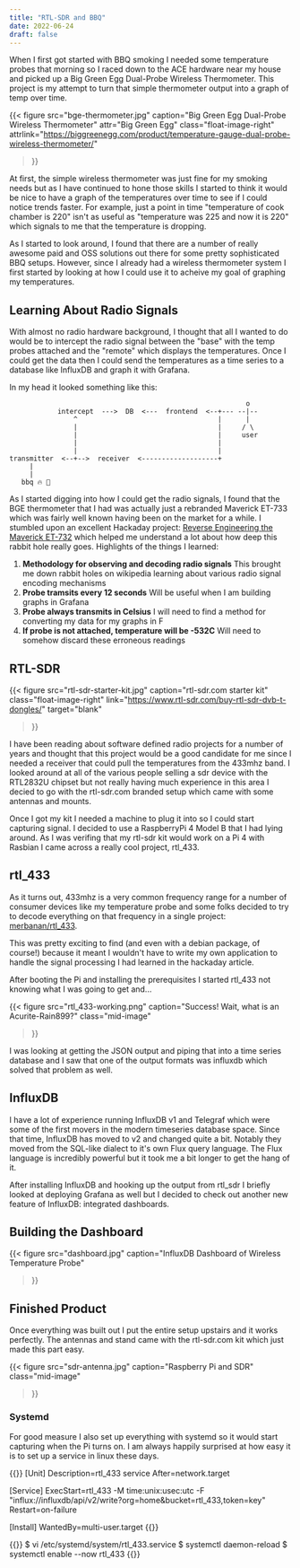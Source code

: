 ```yaml
---
title: "RTL-SDR and BBQ"
date: 2022-06-24
draft: false
---
```


When I first got started with BBQ smoking I needed some temperature probes that morning so I raced down to the ACE hardware near my house and picked up a Big Green Egg Dual-Probe Wireless Thermometer. This project is my attempt to turn that simple thermometer output into a graph of temp over time.

<!--more-->

{{< figure 
src="bge-thermometer.jpg" 
caption="Big Green Egg Dual-Probe Wireless Thermometer" 
attr="Big Green Egg"
class="float-image-right"
attrlink="https://biggreenegg.com/product/temperature-gauge-dual-probe-wireless-thermometer/" 
>}}

At first, the simple wireless thermometer was just fine for my smoking needs but as I have continued to hone those skills I started to think it would be nice to have a graph of the temperatures over time to see if I could notice trends faster. For example, just a point in time "temperature of cook chamber is 220" isn't as useful as "temperature was 225 and now it is 220" which signals to me that the temperature is dropping.

As I started to look around, I found that there are a number of really awesome paid and OSS solutions out there for some pretty sophisticated BBQ setups. However, since I already had a wireless thermometer system I first started by looking at how I could use it to acheive my goal of graphing my temperatures.

## Learning About Radio Signals

With almost no radio hardware background, I thought that all I wanted to do would be to intercept the radio signal between the "base" with the temp probes attached and the "remote" which displays the temperatures. Once I could get the data then I could send the temperatures as a time series to a database like InfluxDB and graph it with Grafana.

In my head it looked something like this:
```goat
                                                           o
            intercept  --->  DB  <---  frontend  <--+--- --|--
                ^                                   |      |
                |                                   |     / \
                |                                   |     user
                |                                   |
                |                                   |
transmitter  <--+-->  receiver  <-------------------+
     |
     |
   bbq 🔥 🍖
```

As I started digging into how I could get the radio signals, I found that the BGE thermometer that I had was actually just a rebranded Maverick ET-733 which was fairly well known having been on the market for a while. I stumbled upon an excellent Hackaday project: [Reverse Engineering the Maverick ET-732](https://hackaday.io/project/4690-reverse-engineering-the-maverick-et-732/details) which helped me understand a lot about how deep this rabbit hole really goes. Highlights of the things I learned:

1. **Methodology for observing and decoding radio signals** This brought me down rabbit holes on wikipedia learning about various radio signal encoding mechanisms
1. **Probe tramsits every 12 seconds** Will be useful when I am building graphs in Grafana
1. **Probe always transmits in Celsius** I will need to find a method for converting my data for my graphs in F
1. **If probe is not attached, temperature will be -532C** Will need to somehow discard these erroneous readings

## RTL-SDR
{{< figure 
src="rtl-sdr-starter-kit.jpg" 
caption="rtl-sdr.com starter kit"
class="float-image-right" 
link="https://www.rtl-sdr.com/buy-rtl-sdr-dvb-t-dongles/"
target="blank"
>}}


I have been reading about software defined radio projects for a number of years and thought that this project would be a good candidate for me since I needed a receiver that could pull the temperatures from the 433mhz band. I looked around at all of the various people selling a sdr device with the RTL2832U chipset but not really having much experience in this area I decied to go with the rtl-sdr.com branded setup which came with some antennas and mounts.

Once I got my kit I needed a machine to plug it into so I could start capturing signal. I decided to use a RaspberryPi 4 Model B that I had lying around. As I was verifing that my rtl-sdr kit would work on a Pi 4 with Rasbian I came across a really cool project, rtl_433.

## rtl_433

As it turns out, 433mhz is a very common frequency range for a number of consumer devices like my temperature probe and some folks decided to try to decode everything on that frequency in a single project: [merbanan/rtl_433](https://github.com/merbanan/rtl_433).

This was pretty exciting to find (and even with a debian package, of course!) because it meant I wouldn't have to write my own application to handle the signal processing I had learned in the hackaday article.

After booting the Pi and installing the prerequisites I started rtl_433 not knowing what I was going to get and...

{{< figure 
src="rtl_433-working.png" 
caption="Success! Wait, what is an Acurite-Rain899?"
class="mid-image" 
>}}

I was looking at getting the JSON output and piping that into a time series database and I saw that one of the output formats was influxdb which solved that problem as well.

## InfluxDB

I have a lot of experience running InfluxDB v1 and Telegraf which were some of the first movers in the modern timeseries database space. Since that time, InfluxDB has moved to v2 and changed quite a bit. Notably they moved from the SQL-like dialect to it's own Flux query language. The Flux language is incredibly powerful but it took me a bit longer to get the hang of it.

After installing InfluxDB and hooking up the output from rtl_sdr I briefly looked at deploying Grafana as well but I decided to check out another new feature of InfluxDB: integrated dashboards.

## Building the Dashboard

{{< figure 
src="dashboard.jpg" 
caption="InfluxDB Dashboard of Wireless Temperature Probe"
>}}

## Finished Product

Once everything was built out I put the entire setup upstairs and it works perfectly. The antennas and stand came with the rtl-sdr.com kit which just made this part easy.

{{< figure
src="sdr-antenna.jpg" 
caption="Raspberry Pi and SDR"
class="mid-image"
>}}

### Systemd

For good measure I also set up everything with systemd so it would start capturing when the Pi turns on. I am always happily surprised at how easy it is to set up a service in linux these days.

{{<highlight systemd>}}
[Unit]
Description=rtl_433 service
After=network.target

[Service]
ExecStart=rtl_433 -M time:unix:usec:utc -F "influx://influxdb/api/v2/write?org=home&bucket=rtl_433,token=key"
Restart=on-failure

[Install]
WantedBy=multi-user.target
{{</highlight>}}

{{<highlight bash>}}
$ vi /etc/systemd/system/rtl_433.service
$ systemctl daemon-reload
$ systemctl enable --now rtl_433
{{</highlight>}}
